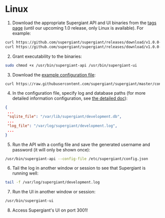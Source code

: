 # Linux

1. Download the appropriate Supergiant API and UI binaries from the [tags page](https://github.com/supergiant/supergiant/releases) (until our upcoming 1.0 release, only Linux is available). For example: 

```sh
curl https://github.com/supergiant/supergiant/releases/download/v1.0.0-beta.4/supergiant-api-linux-amd64 -L -o /usr/bin/supergiant-api
curl https://github.com/supergiant/supergiant/releases/download/v1.0.0-beta.4/supergiant-ui-linux-amd64 -L -o /usr/bin/supergiant-ui
```

2. Grant executability to the binaries:

```sh
sudo chmod +x /usr/bin/supergiant-api /usr/bin/supergiant-ui
```

3. Download the [example configuration file](https://github.com/supergiant/supergiant/blob/master/config/config.json.example): 

```sh
curl https://raw.githubusercontent.com/supergiant/supergiant/master/config/config.json.example --create-dirs -o /etc/supergiant/config.json
```

4. In the configuration file, specify log and database paths (for more detailed information configuration, see [the detailed doc](http://supergiant.readthedocs.io/en/docs/Installation/Configuration/)):

```json
{
 ...
 "sqlite_file": "/var/lib/supergiant/development.db",
 ...
 "log_file": "/var/log/supergiant/development.log",
 ...
}
```

5. Run the API with a config file and save the generated username and password (it will only be shown once):

```sh
/usr/bin/supergiant-api --config-file /etc/supergiant/config.json
```

6. Tail the log in another window or session to see that Supergiant is running well:
```sh
tail -f /var/log/supergiant/development.log
```

7. Run the UI in another window or session:
```sh
/usr/bin/supergiant-ui
```

8. Access Supergiant's UI on port 3001!
